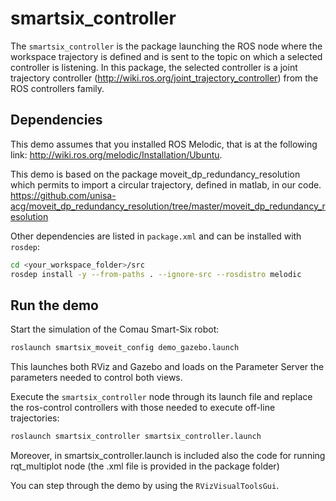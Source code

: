 # smartsix_controller

The `smartsix_controller` is the package launching the ROS node where the workspace trajectory is defined and is sent to the topic on which a selected controller is listening. In this package, the selected controller is a joint trajectory controller (<http://wiki.ros.org/joint_trajectory_controller>) from the ROS controllers family.

## Dependencies

This demo assumes that you installed ROS Melodic, that is at the following link: <http://wiki.ros.org/melodic/Installation/Ubuntu>.

This demo is based on the package moveit_dp_redundancy_resolution which permits to import a circular trajectory, defined in matlab, in our code.
https://github.com/unisa-acg/moveit_dp_redundancy_resolution/tree/master/moveit_dp_redundancy_resolution

Other dependencies are listed in `package.xml` and can be installed with `rosdep`:

```bash
cd <your_workspace_folder>/src
rosdep install -y --from-paths . --ignore-src --rosdistro melodic
```

## Run the demo

Start the simulation of the Comau Smart-Six robot:

```bash
roslaunch smartsix_moveit_config demo_gazebo.launch
```

This launches both RViz and Gazebo and loads on the Parameter Server the parameters needed to control both views.

Execute the `smartsix_controller` node through its launch file and replace the ros-control controllers with those needed to execute off-line trajectories:

```bash
roslaunch smartsix_controller smartsix_controller.launch
```
Moreover, in smartsix_controller.launch is included also the code for running rqt_multiplot node (the .xml file is provided in the package folder)

You can step through the demo by using the `RVizVisualToolsGui`.
